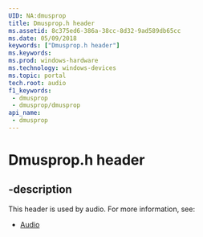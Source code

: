 ```yaml
---
UID: NA:dmusprop
title: Dmusprop.h header
ms.assetid: 8c375ed6-386a-38cc-8d32-9ad589db65cc
ms.date: 05/09/2018
keywords: ["Dmusprop.h header"]
ms.keywords: 
ms.prod: windows-hardware
ms.technology: windows-devices
ms.topic: portal
tech.root: audio
f1_keywords:
 - dmusprop
 - dmusprop/dmusprop
api_name:
 - dmusprop
---
```


# Dmusprop.h header


## -description

This header is used by audio. For more information, see:

- [Audio](../_audio/index.md)

